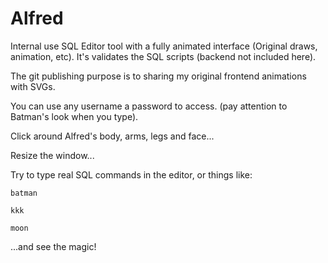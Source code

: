 # Alfred
Internal use SQL Editor tool with a fully animated interface (Original draws, animation, etc).
It's validates the SQL scripts (backend not included here).

The git publishing purpose is to sharing my original frontend animations with SVGs.

You can use any username a password to access. (pay attention to Batman's look when you type).

Click around Alfred's body, arms, legs and face...

Resize the window...

Try to type real SQL commands in the editor, or things like:
```
batman
```
```
kkk
```
```
moon
```

...and see the magic!
